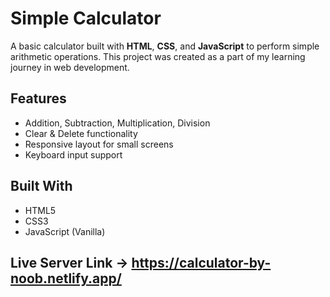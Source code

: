 # Simple Calculator

A basic calculator built with **HTML**, **CSS**, and **JavaScript** to perform simple arithmetic operations. This project was created as a part of my learning journey in web development.

## Features

- Addition, Subtraction, Multiplication, Division
- Clear & Delete functionality
- Responsive layout for small screens
- Keyboard input support

## Built With

- HTML5
- CSS3
- JavaScript (Vanilla)

## Live Server Link -> https://calculator-by-noob.netlify.app/